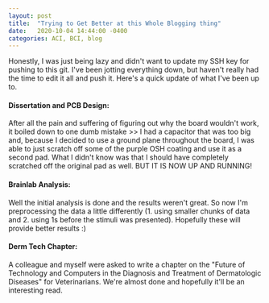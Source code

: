```yaml
---
layout: post
title:  "Trying to Get Better at this Whole Blogging thing"
date:   2020-10-04 14:44:00 -0400
categories: ACI, BCI, blog
---
```


Honestly, I was just being lazy and didn't want to update my SSH key for pushing to this git. I've been jotting everything down, but haven't really had the time to edit it all and push it. Here's a quick update of what I've been up to.

<h4>Dissertation and PCB Design:</h4>
After all the pain and suffering of figuring out why the board wouldn't work, it boiled down to one dumb mistake >> I had a capacitor that was too big and, because I decided to use a ground plane throughout the board, I was able to just scratch off some of the purple OSH coating and use it as a second pad. What I didn't know was that I should have completely scratched off the original pad as well. BUT IT IS NOW UP AND RUNNING!

<h4>Brainlab Analysis:</h4>
Well the initial analysis is done and the results weren't great. So now I'm preprocessing the data a little differently (1. using smaller chunks of data and 2. using 1s before the stimuli was presented). Hopefully these will provide better results :)

<h4>Derm Tech Chapter:</h4>
A colleague and myself were asked to write a chapter on the "Future of Technology and Computers in the Diagnosis and Treatment of Dermatologic Diseases" for Veterinarians. We're almost done and hopefully it'll be an interesting read. 